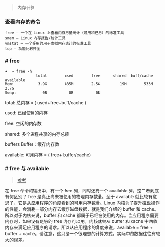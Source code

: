 > 内存计算

### 查看内存的命令

    free – 一个在 Linux 上查看内存用量统计（可用和已用）的标准工具
    smem – Linux 内存报告/统计工具
    vmstat – 一个好用的用于虚拟内存统计的标准工具
    top – 功能比较齐全

### # free  

    ➜  ~ free -h
                  total        used        free      shared  buff/cache   available
    Mem:           3.9G        835M        2.5G         19M        533M        2.7G
    Swap:            0B          0B          0B


total: 总内存 = ( used+free+buff/cache )

used: 已经使用的内存

free: 空闲的内存数

shared: 多个进程共享的内存总额

buffers Buffer：缓存内存数

available: 可用内存 = ( free+ buffer/cache)  


### # free 与 available

> [参考](https://www.imooc.com/article/26314)

在 free 命令的输出中，有一个 free 列，同时还有一个 available 列。这二者到底有何区别？
free 是真正尚未被使用的物理内存数量。至于 available 就比较有意思了，它是从应用程序的角度看到的可用内存数量。Linux 内核为了提升磁盘操作的性能，会消耗一部分内存去缓存磁盘数据，就是我们介绍的 buffer 和 cache。所以对于内核来说，buffer 和 cache 都属于已经被使用的内存。当应用程序需要内存时，如果没有足够的 free 内存可以用，内核就会从 buffer 和 cache 中回收内存来满足应用程序的请求。所以从应用程序的角度来说，available  = free + buffer + cache。请注意，这只是一个很理想的计算方式，实际中的数据往往有较大的误差。
